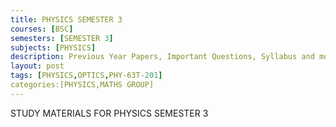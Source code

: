 ```yaml
---
title: PHYSICS SEMESTER 3
courses: [BSC]
semesters: [SEMESTER 3]
subjects: [PHYSICS]
description: Previous Year Papers, Important Questions, Syllabus and more study materials
layout: post
tags: [PHYSICS,OPTICS,PHY-63T-201]
categories:[PHYSICS,MATHS GROUP]
---
```

STUDY MATERIALS FOR PHYSICS SEMESTER 3
